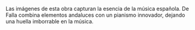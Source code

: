 Las imágenes de esta obra capturan la esencia de la música española. De Falla combina elementos andaluces con un pianismo innovador, dejando una huella imborrable en la música.
